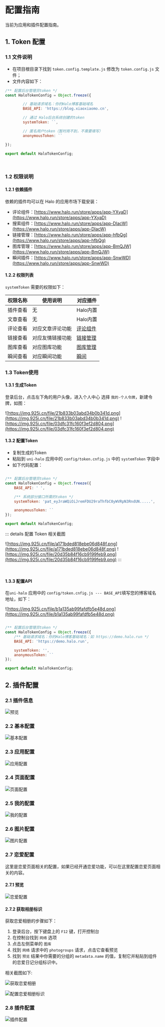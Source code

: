 # 配置指南

当前为应用和插件配置指南。

## 1. Token 配置

### 1.1 文件说明
- 在项目根目录下找到 `token.config.template.js` 修改为 `token.config.js` 文件；
- 文件内容如下：

```javascript
/** 配置后台管理员token */
const HaloTokenConfig = Object.freeze({

		// 基础请求域名：你的Halo博客基础域名
		BASE_API: 'https://blog.xiaoxiaomo.cn',

		// 通过 Halo后台系统创建的token
		systemToken: ``,

		// 匿名用户token（暂时用不到，不需要填写）
		anonymousToken: ``

});

export default HaloTokenConfig;
```

<br />

### 1.2 权限说明

#### 1.2.1 依赖插件

依赖的插件均可以在 Halo 的应用市场下载安装：

- 评论组件：[https://www.halo.run/store/apps/app-YXyaD](https://www.halo.run/store/apps/app-YXyaD)
- 搜索组件：[https://www.halo.run/store/apps/app-DlacW](https://www.halo.run/store/apps/app-DlacW)
- 链接管理：[https://www.halo.run/store/apps/app-hfbQg](https://www.halo.run/store/apps/app-hfbQg)
- 图库管理：[https://www.halo.run/store/apps/app-BmQJW](https://www.halo.run/store/apps/app-BmQJW)
- 瞬间插件：[https://www.halo.run/store/apps/app-SnwWD](https://www.halo.run/store/apps/app-SnwWD)

#### 1.2.2 权限列表

`systemToken` 需要的权限如下：

| 权限名称 | 使用说明     | 对应插件                                              |
|------|----------|---------------------------------------------------|
| 插件查看   | 无        | Halo内置                                            |
| 文章查看   | 无        | Halo内置                                            |
| 评论查看   | 对应文章评论功能 | [评论组件](https://www.halo.run/store/apps/app-YXyaD) |
| 链接查看   | 对应友情链接功能 | [链接管理](https://www.halo.run/store/apps/app-hfbQg) |
| 图库查看   | 对应图库功能   | [图库管理](https://www.halo.run/store/apps/app-hfbQg) |
| 瞬间查看   | 对应瞬间功能   | [瞬间](https://www.halo.run/store/apps/app-hfbQg)   |


### 1.3 Token使用

#### 1.3.1 生成Token
登录后台，点击左下角的用户头像，进入个人中心 选择 `我的-个人令牌`，新建令牌，如图：

![https://img.925i.cn/file/21b833b03abd34b0b341d.png](https://img.925i.cn/file/21b833b03abd34b0b341d.png)
![https://img.925i.cn/file/03dfc31fc160f3ef2d804.png](https://img.925i.cn/file/03dfc31fc160f3ef2d804.png)

#### 1.3.2 配置Token

- 复制生成的Token
- 粘贴到 `uni-halo` 应用中的 `config/token.cnfig.js` 中的 `systemToken` 字段中
- 如下代码配置：

```javascript [config/token.cnfig.js]

/** 配置后台管理员token */
const HaloTokenConfig = Object.freeze({
	BASE_API: ' ',

	/** 系统部分接口所需的token */
	systemToken: 'pat_eyJraWQiOiJremFDU29raThfbC0yWVRpN3RndUN.....',

	anonymousToken: ``
});

export default HaloTokenConfig;
```

::: details 配置 Token 相关截图

![https://img.925i.cn/file/a171bded818ebe06d848f.png](https://img.925i.cn/file/a171bded818ebe06d848f.png)
![https://img.925i.cn/file/20d35b84f16cb9199feb9.png](https://img.925i.cn/file/20d35b84f16cb9199feb9.png)
:::

<br />

#### 1.3.3 配置API

在`uni-halo` 应用中的 `config/token.cnfig.js --- BASE_API`填写您的博客域名地址，如下：

![https://img.925i.cn/file/b1a135ab99fafdfb5e48d.png](https://img.925i.cn/file/b1a135ab99fafdfb5e48d.png)

```javascript

/** 配置后台管理员token */
const HaloTokenConfig = Object.freeze({
	/** 基础请求域名：你的Halo博客基础域名：如 https://demo.halo.run */
	BASE_API: 'https://demo.halo.run',

	systemToken: '',
	anonymousToken: ``
});

export default HaloTokenConfig;
```

## 2. 插件配置

### 2.1 插件信息

![预览](https://blog.xiaoxiaomo.cn/upload/uni-halo-p-1.png)

### 2.2 基本配置

![基本配置](https://blog.xiaoxiaomo.cn/upload/uni-halo-p-2.png)

### 2.3 应用配置

![应用配置](https://blog.xiaoxiaomo.cn/upload/uni-halo-p-3.png)

### 2.4 页面配置

![页面配置](https://blog.xiaoxiaomo.cn/upload/uni-halo-p-4.png)

### 2.5 我的配置

![我的配置](https://blog.xiaoxiaomo.cn/upload/uni-halo-p-5.png)

### 2.6 图片配置

![图片配置](https://blog.xiaoxiaomo.cn/upload/uni-halo-p-6.png)

### 2.7 恋爱配置

这里是恋爱页面相关的配置，如果已经开通恋爱功能，可以在这里配置恋爱页面相关的内容。

#### 2.7.1 预览

![恋爱配置](https://blog.xiaoxiaomo.cn/upload/uni-halo-p-7.png)

#### 2.7.2 获取相册标识

获取恋爱相册的步骤如下：

1. 登录后台，按下键盘上的 `F12` 键，打开控制台
2. 在控制台找到 `网络` 选项
3. 点击左侧菜单的 `图库`
4. 找到 `网络` 请求中的 `photogroups` 请求，点击它查看预览
5. 找到 `预览` 结果中你需要的分组的 `metadata.name` 的值，复制它并粘贴到组件的恋爱日记分组标识中。

相关截图如下:

![获取恋爱相册](https://img.925i.cn/file/8727f06e0091cdd590583.png)

![配置恋爱相册标识](https://img.925i.cn/file/182602e202e0d450a726c.png)

### 2.8 插件配置

![插件配置](https://blog.xiaoxiaomo.cn/upload/uni-halo-p-8.png)

